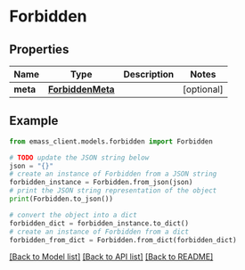 # Forbidden


## Properties

Name | Type | Description | Notes
------------ | ------------- | ------------- | -------------
**meta** | [**ForbiddenMeta**](ForbiddenMeta.md) |  | [optional] 

## Example

```python
from emass_client.models.forbidden import Forbidden

# TODO update the JSON string below
json = "{}"
# create an instance of Forbidden from a JSON string
forbidden_instance = Forbidden.from_json(json)
# print the JSON string representation of the object
print(Forbidden.to_json())

# convert the object into a dict
forbidden_dict = forbidden_instance.to_dict()
# create an instance of Forbidden from a dict
forbidden_from_dict = Forbidden.from_dict(forbidden_dict)
```
[[Back to Model list]](../README.md#documentation-for-models) [[Back to API list]](../README.md#documentation-for-api-endpoints) [[Back to README]](../README.md)



